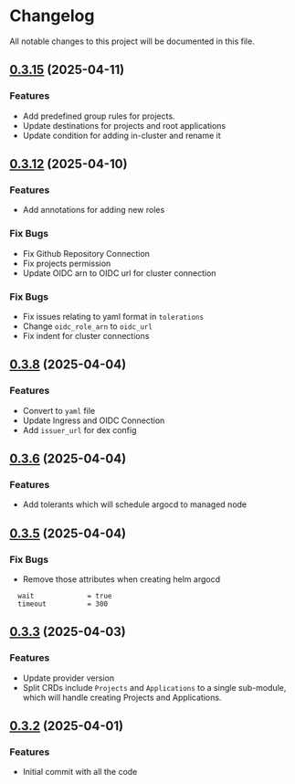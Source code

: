 # Changelog

All notable changes to this project will be documented in this file.
## [0.3.15]() (2025-04-11)

### Features

* Add predefined group rules for projects.
* Update destinations for projects and root applications
* Update condition for adding in-cluster and rename it

## [0.3.12]() (2025-04-10)

### Features

* Add annotations for adding new roles

### Fix Bugs

* Fix Github Repository Connection
* Fix projects permission
* Update OIDC arn to OIDC url for cluster connection

### Fix Bugs

* Fix issues relating to yaml format in `tolerations`
* Change `oidc_role_arn` to `oidc_url`
* Fix indent for cluster connections

## [0.3.8]() (2025-04-04)

### Features

* Convert to `yaml` file
* Update Ingress and OIDC Connection
* Add `issuer_url` for dex config

## [0.3.6]() (2025-04-04)

### Features

* Add tolerants which will schedule argocd to managed node

## [0.3.5]() (2025-04-04)

### Fix Bugs

* Remove those attributes when creating helm argocd
```hcl
  wait             = true
  timeout          = 300
```

## [0.3.3]() (2025-04-03)

### Features

* Update provider version
* Split CRDs include `Projects` and `Applications` to a single sub-module, which will handle creating Projects and Applications.

## [0.3.2]() (2025-04-01)

### Features

* Initial commit with all the code
